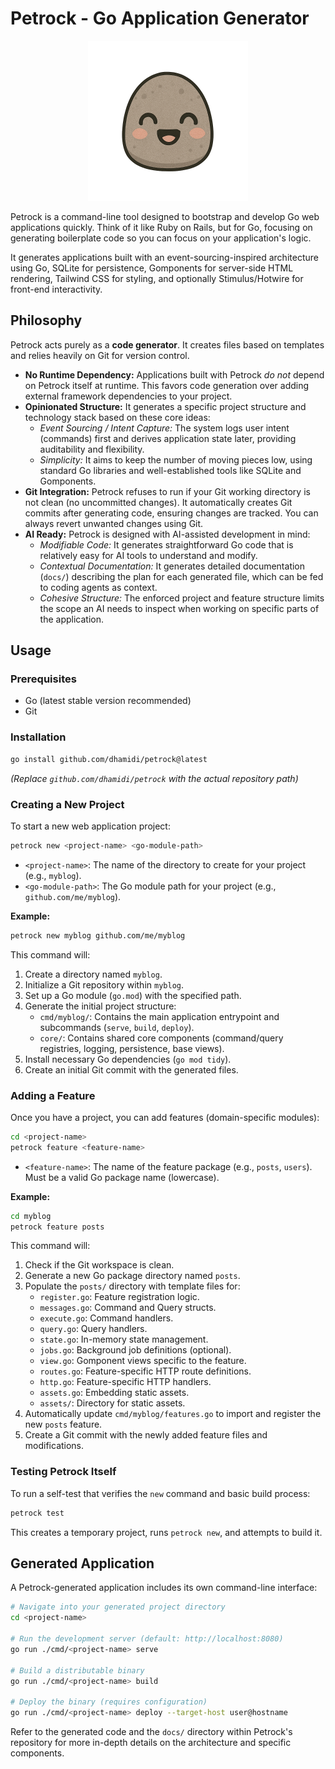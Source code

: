 # Petrock - Go Application Generator

<p align="center">
  <img src="static/petrock-transparent.png" alt="Petrock Mascot" width="256" height="256">
</p>

Petrock is a command-line tool designed to bootstrap and develop Go web applications quickly. Think of it like Ruby on Rails, but for Go, focusing on generating boilerplate code so you can focus on your application's logic.

It generates applications built with an event-sourcing-inspired architecture using Go, SQLite for persistence, Gomponents for server-side HTML rendering, Tailwind CSS for styling, and optionally Stimulus/Hotwire for front-end interactivity.

## Philosophy

Petrock acts purely as a **code generator**. It creates files based on templates and relies heavily on Git for version control.

- **No Runtime Dependency:** Applications built with Petrock *do not* depend on Petrock itself at runtime. This favors code generation over adding external framework dependencies to your project.
- **Opinionated Structure:** It generates a specific project structure and technology stack based on these core ideas:
    - *Event Sourcing / Intent Capture:* The system logs user intent (commands) first and derives application state later, providing auditability and flexibility.
    - *Simplicity:* It aims to keep the number of moving pieces low, using standard Go libraries and well-established tools like SQLite and Gomponents.
- **Git Integration:** Petrock refuses to run if your Git working directory is not clean (no uncommitted changes). It automatically creates Git commits after generating code, ensuring changes are tracked. You can always revert unwanted changes using Git.
- **AI Ready:** Petrock is designed with AI-assisted development in mind:
    - *Modifiable Code:* It generates straightforward Go code that is relatively easy for AI tools to understand and modify.
    - *Contextual Documentation:* It generates detailed documentation (`docs/`) describing the plan for each generated file, which can be fed to coding agents as context.
    - *Cohesive Structure:* The enforced project and feature structure limits the scope an AI needs to inspect when working on specific parts of the application.

## Usage

### Prerequisites

- Go (latest stable version recommended)
- Git

### Installation

```bash
go install github.com/dhamidi/petrock@latest
```
*(Replace `github.com/dhamidi/petrock` with the actual repository path)*

### Creating a New Project

To start a new web application project:

```bash
petrock new <project-name> <go-module-path>
```

- `<project-name>`: The name of the directory to create for your project (e.g., `myblog`).
- `<go-module-path>`: The Go module path for your project (e.g., `github.com/me/myblog`).

**Example:**

```bash
petrock new myblog github.com/me/myblog
```

This command will:
1. Create a directory named `myblog`.
2. Initialize a Git repository within `myblog`.
3. Set up a Go module (`go.mod`) with the specified path.
4. Generate the initial project structure:
    - `cmd/myblog/`: Contains the main application entrypoint and subcommands (`serve`, `build`, `deploy`).
    - `core/`: Contains shared core components (command/query registries, logging, persistence, base views).
5. Install necessary Go dependencies (`go mod tidy`).
6. Create an initial Git commit with the generated files.

### Adding a Feature

Once you have a project, you can add features (domain-specific modules):

```bash
cd <project-name>
petrock feature <feature-name>
```

- `<feature-name>`: The name of the feature package (e.g., `posts`, `users`). Must be a valid Go package name (lowercase).

**Example:**

```bash
cd myblog
petrock feature posts
```

This command will:
1. Check if the Git workspace is clean.
2. Generate a new Go package directory named `posts`.
3. Populate the `posts/` directory with template files for:
    - `register.go`: Feature registration logic.
    - `messages.go`: Command and Query structs.
    - `execute.go`: Command handlers.
    - `query.go`: Query handlers.
    - `state.go`: In-memory state management.
    - `jobs.go`: Background job definitions (optional).
    - `view.go`: Gomponent views specific to the feature.
    - `routes.go`: Feature-specific HTTP route definitions.
    - `http.go`: Feature-specific HTTP handlers.
    - `assets.go`: Embedding static assets.
    - `assets/`: Directory for static assets.
4. Automatically update `cmd/myblog/features.go` to import and register the new `posts` feature.
5. Create a Git commit with the newly added feature files and modifications.

### Testing Petrock Itself

To run a self-test that verifies the `new` command and basic build process:

```bash
petrock test
```

This creates a temporary project, runs `petrock new`, and attempts to build it.

## Generated Application

A Petrock-generated application includes its own command-line interface:

```bash
# Navigate into your generated project directory
cd <project-name>

# Run the development server (default: http://localhost:8080)
go run ./cmd/<project-name> serve

# Build a distributable binary
go run ./cmd/<project-name> build

# Deploy the binary (requires configuration)
go run ./cmd/<project-name> deploy --target-host user@hostname
```

Refer to the generated code and the `docs/` directory within Petrock's repository for more in-depth details on the architecture and specific components.
